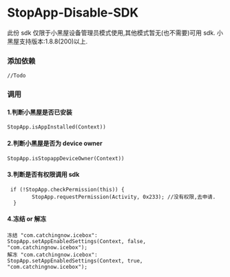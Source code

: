 # StopApp-Disable-SDK
此份 sdk 仅限于小黑屋设备管理员模式使用,其他模式暂无(也不需要)可用 sdk.
小黑屋支持版本:1.8.8(200)以上.

### 添加依赖
```
//Todo
```

### 调用
#### 1.判断小黑屋是否已安装
```StopApp.isAppInstalled(Context))```
#### 2.判断小黑屋是否为 device owner
```StopApp.isStopappDeviceOwner(Context)) ```
#### 3.判断是否有权限调用 sdk
```
 if (!StopApp.checkPermission(this)) {
        StopApp.requestPermission(Activity, 0x233); //没有权限,去申请.
  }
 ```
#### 4.冻结 or 解冻
```
冻结 "com.catchingnow.icebox":
StopApp.setAppEnabledSettings(Context, false, "com.catchingnow.icebox");
解冻 "com.catchingnow.icebox":
StopApp.setAppEnabledSettings(Context, true, "com.catchingnow.icebox");
```
